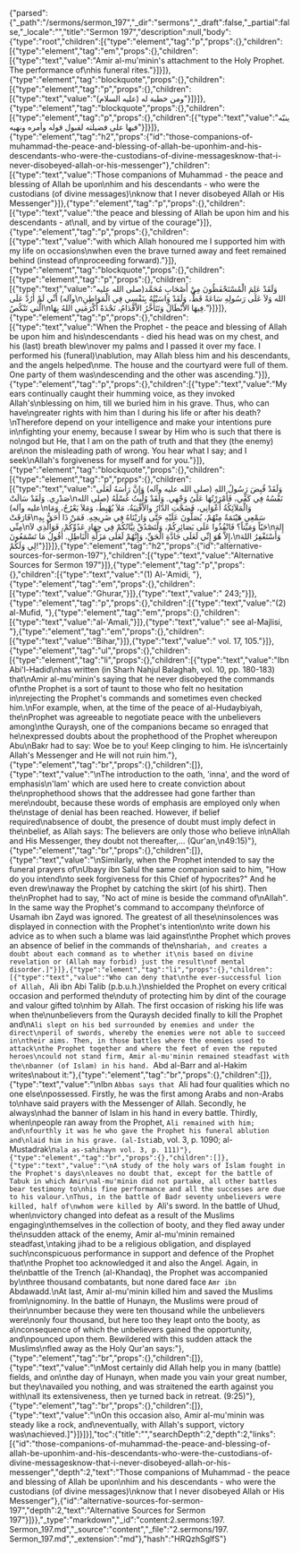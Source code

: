 {"parsed":{"_path":"/sermons/sermon_197","_dir":"sermons","_draft":false,"_partial":false,"_locale":"","title":"Sermon 197","description":null,"body":{"type":"root","children":[{"type":"element","tag":"p","props":{},"children":[{"type":"element","tag":"em","props":{},"children":[{"type":"text","value":"Amir al-mu'minin's attachment to the Holy Prophet. The performance of\nhis funeral rites."}]}]},{"type":"element","tag":"blockquote","props":{},"children":[{"type":"element","tag":"p","props":{},"children":[{"type":"text","value":"ومن خطبة له (عليه السلام)"}]}]},{"type":"element","tag":"blockquote","props":{},"children":[{"type":"element","tag":"p","props":{},"children":[{"type":"text","value":"ينبّه فيها على فضيلته لقبول قوله وأمره ونهيه"}]}]},{"type":"element","tag":"h2","props":{"id":"those-companions-of-muhammad-the-peace-and-blessing-of-allah-be-uponhim-and-his-descendants-who-were-the-custodians-of-divine-messagesknow-that-i-never-disobeyed-allah-or-his-messenger"},"children":[{"type":"text","value":"Those companions of Muhammad - the peace and blessing of Allah be upon\nhim and his descendants - who were the custodians (of divine messages)\nknow that I never disobeyed Allah or His Messenger"}]},{"type":"element","tag":"p","props":{},"children":[{"type":"text","value":"the peace and blessing of Allah be upon him and his descendants - at\nall, and by virtue of the courage"}]},{"type":"element","tag":"p","props":{},"children":[{"type":"text","value":"with which Allah honoured me I supported him with my life on occasions\nwhen even the brave turned away and feet remained behind (instead of\nproceeding forward)."}]},{"type":"element","tag":"blockquote","props":{},"children":[{"type":"element","tag":"p","props":{},"children":[{"type":"text","value":"وَلَقَدْ عَلِمَ الْمُسْتَحْفَظُونَ مِنْ أَصْحَابِ مُحَمَّد(صلى الله عليه وآله) أَنِّي لَمْ أَرُدَّ عَلَى\nالله وَلاَ عَلَى رَسُولِهِ سَاعَةً قَطُّ، وَلَقَدْ وَاسَيْتُهُ بِنَفْسِي فِي الْمَوَاطِنِ الَّتي تَنْكُصُ\nفِيهَا الاْبْطَالُ وَتَتَأَخَّرُ الاْقْدَامُ، نَجْدَةً أَكْرَمَنِي اللهُ بِهَا."}]}]},{"type":"element","tag":"p","props":{},"children":[{"type":"text","value":"When the Prophet - the peace and blessing of Allah be upon him and his\ndescendants - died his head was on my chest, and his (last) breath blew\nover my palms and I passed it over my face. I performed his (funeral)\nablution, may Allah bless him and his descendants, and the angels helped\nme. The house and the courtyard were full of them. One party of them was\ndescending and the other was ascending."}]},{"type":"element","tag":"p","props":{},"children":[{"type":"text","value":"My ears continually caught their humming voice, as they invoked Allah's\nblessing on him, till we buried him in his grave. Thus, who can have\ngreater rights with him than I during his life or after his death?\nTherefore depend on your intelligence and make your intentions pure in\nfighting your enemy, because I swear by Him who is such that there is no\ngod but He, that I am on the path of truth and that they (the enemy) are\non the misleading path of wrong. You hear what I say; and I seek\nAllah's forgiveness for myself and for you."}]},{"type":"element","tag":"blockquote","props":{},"children":[{"type":"element","tag":"p","props":{},"children":[{"type":"text","value":"وَلَقَدْ قُبِضَ رَسُولُ اللهِ (صلى الله عليه وآله) وَإِنَّ رَأْسَهُ لَعَلَى صَدْرِي. وَلَقَدْ سَالَتْ\nنَفْسُهُ فِي كَفِّي، فَأَمْرَرْتُهَا عَلَىُ وَجْهِي. وَلَقَدْ وُلِّيتُ غُسْلَهُ (صلى الله عليه وآله)\nوَالْمَلاَئِكُةُ أَعْوَانِي، فَضَجَّتِ الدَّارُ والاْفْنِيَةُ، مَلاَ يُهْبِطُ، وَمَلاَ يَعْرُجُ، وَمَا فَارَقَتْ\nسَمْعِي هَيْنَمَةٌ مِنْهُمْ، يُصَلُّونَ عَلَيْهِ حَتَّى وَارَيْنَاهُ فِي ضَرِيحِهِ. فَمَنْ ذَا أَحَقُّ بِهِ مِنِّي\nحَيّاً وَمَيِّتاً؟ فَانْفُذُوا عَلَى بَصَائِرِكُمْ، وَلْتَصْدُقْ نِيَّاتُكُمْ فِي جِهَادِ عَدُوِّكُمْ، فَوَالَّذِي لاَ\nإِلهَ إِلاَّ هُوَ إِنِّي لَعَلَى جَادَّةِ الْحَقِّ، وَإِنَّهُمْ لَعَلَى مَزَلَّةِ الْبَاطِلِ. أَقُولُ مَا تَسْمَعُونَ،\nوَأَسْتَغْفِرُ اللهَ لِي وَلَكُمْ!"}]}]},{"type":"element","tag":"h2","props":{"id":"alternative-sources-for-sermon-197"},"children":[{"type":"text","value":"Alternative Sources for Sermon 197"}]},{"type":"element","tag":"p","props":{},"children":[{"type":"text","value":"(1) Al-'Amidi, "},{"type":"element","tag":"em","props":{},"children":[{"type":"text","value":"Ghurar,"}]},{"type":"text","value":" 243;"}]},{"type":"element","tag":"p","props":{},"children":[{"type":"text","value":"(2) al-Mufid, "},{"type":"element","tag":"em","props":{},"children":[{"type":"text","value":"al-'Amali,"}]},{"type":"text","value":" see al-Majlisi, "},{"type":"element","tag":"em","props":{},"children":[{"type":"text","value":"Bihar,"}]},{"type":"text","value":" vol. 17, 105."}]},{"type":"element","tag":"ul","props":{},"children":[{"type":"element","tag":"li","props":{},"children":[{"type":"text","value":"Ibn Abi'l-Hadid\nhas written (in Sharh Nahjul Balaghah, vol. 10, pp. 180-183) that\nAmir al-mu'minin's saying that he never disobeyed the commands of\nthe Prophet is a sort of taunt to those who felt no hesitation in\nrejecting the Prophet's commands and sometimes even checked him.\nFor example, when, at the time of the peace of al-Hudaybiyah, the\nProphet was agreeable to negotiate peace with the unbelievers among\nthe Quraysh, one of the companions became so enraged that he\nexpressed doubts about the prophethood of the Prophet whereupon Abu\nBakr had to say: Woe be to you! Keep clinging to him. He is\ncertainly Allah's Messenger and He will not ruin him."},{"type":"element","tag":"br","props":{},"children":[]},{"type":"text","value":"\nThe introduction to the oath, 'inna', and the word of emphasis\n'lam' which are used here to create conviction about the\nprophethood shows that the addressee had gone farther than mere\ndoubt, because these words of emphasis are employed only when the\nstage of denial has been reached. However, if belief required\nabsence of doubt, the presence of doubt must imply defect in the\nbelief, as Allah says: The believers are only those who believe in\nAllah and His Messenger, they doubt not thereafter,... (Qur'an,\n49:15)"},{"type":"element","tag":"br","props":{},"children":[]},{"type":"text","value":"\nSimilarly, when the Prophet intended to say the funeral prayers of\nUbayy ibn Salul the same companion said to him, \"How do you intend\nto seek forgiveness for this Chief of hypocrites?\" And he even drew\naway the Prophet by catching the skirt (of his shirt). Then the\nProphet had to say, \"No act of mine is beside the command of\nAllah\". In the same way the Prophet's command to accompany the\nforce of Usamah ibn Zayd was ignored. The greatest of all these\ninsolences was displayed in connection with the Prophet's intention\nto write down his advice as to when such a blame was laid against\nthe Prophet which proves an absence of belief in the commands of the\nshari`ah, and creates a doubt about each command as to whether it\nis based on divine revelation or (Allah may forbid) just the result\nof mental disorder.]"}]},{"type":"element","tag":"li","props":{},"children":[{"type":"text","value":"Who can deny that\nthe ever-successful lion of Allah, `Ali ibn Abi Talib (p.b.u.h.)\nshielded the Prophet on every critical occasion and performed the\nduty of protecting him by dint of the courage and valour gifted to\nhim by Allah. The first occasion of risking his life was when the\nunbelievers from the Quraysh decided finally to kill the Prophet and\n`Ali slept on his bed surrounded by enemies and under the direct\nperil of swords, whereby the enemies were not able to succeed in\ntheir aims. Then, in those battles where the enemies used to attack\nthe Prophet together and where the feet of even the reputed heroes\ncould not stand firm, Amir al-mu'minin remained steadfast with the\nbanner (of Islam) in his hand. `Abd al-Barr and al-Hakim writes\nabout it:"},{"type":"element","tag":"br","props":{},"children":[]},{"type":"text","value":"\nIbn `Abbas says that `Ali had four qualities which no one else\npossessed. Firstly, he was the first among Arabs and non-Arabs to\nhave said prayers with the Messenger of Allah. Secondly, he always\nhad the banner of Islam in his hand in every battle. Thirdly, when\npeople ran away from the Prophet, `Ali remained with him; and\nfourthly it was he who gave the Prophet his funeral ablution and\nlaid him in his grave. (al-Isti`ab, vol. 3, p. 1090; al-Mustadrak\n`ala as-sahihayn vol. 3, p. 111)"},{"type":"element","tag":"br","props":{},"children":[]},{"type":"text","value":"\nA study of the holy wars of Islam fought in the Prophet's days\nleaves no doubt that, except for the battle of Tabuk in which Amir\nal-mu'minin did not partake, all other battles bear testimony to\nhis fine performance and all the successes are due to his valour.\nThus, in the battle of Badr seventy unbelievers were killed, half of\nwhom were killed by `Ali's sword. In the battle of Uhud, when\nvictory changed into defeat as a result of the Muslims engaging\nthemselves in the collection of booty, and they fled away under the\nsudden attack of the enemy, Amir al-mu'minin remained steadfast,\ntaking jihad to be a religious obligation, and displayed such\nconspicuous performance in support and defence of the Prophet that\nthe Prophet too acknowledged it and also the Angel. Again, in the\nbattle of the Trench (al-Khandaq), the Prophet was accompanied by\nthree thousand combatants, but none dared face `Amr ibn `Abdawadd.\nAt last, Amir al-mu'minin killed him and saved the Muslims from\nignominy. In the battle of Hunayn, the Muslims were proud of their\nnumber because they were ten thousand while the unbelievers were\nonly four thousand, but here too they leapt onto the booty, as a\nconsequence of which the unbelievers gained the opportunity, and\npounced upon them. Bewildered with this sudden attack the Muslims\nfled away as the Holy Qur'an says:"},{"type":"element","tag":"br","props":{},"children":[]},{"type":"text","value":"\nMost certainly did Allah help you in many (battle) fields, and on\nthe day of Hunayn, when made you vain your great number, but they\navailed you nothing, and was straitened the earth against you with\nall its extensiveness, then ye turned back in retreat. (9:25)"},{"type":"element","tag":"br","props":{},"children":[]},{"type":"text","value":"\nOn this occasion also, Amir al-mu'minin was steady like a rock, and\neventually, with Allah's support, victory was\nachieved.]"}]}]}],"toc":{"title":"","searchDepth":2,"depth":2,"links":[{"id":"those-companions-of-muhammad-the-peace-and-blessing-of-allah-be-uponhim-and-his-descendants-who-were-the-custodians-of-divine-messagesknow-that-i-never-disobeyed-allah-or-his-messenger","depth":2,"text":"Those companions of Muhammad - the peace and blessing of Allah be upon\nhim and his descendants - who were the custodians (of divine messages)\nknow that I never disobeyed Allah or His Messenger"},{"id":"alternative-sources-for-sermon-197","depth":2,"text":"Alternative Sources for Sermon 197"}]}},"_type":"markdown","_id":"content:2.sermons:197. Sermon_197.md","_source":"content","_file":"2.sermons/197. Sermon_197.md","_extension":"md"},"hash":"HRQzhSglfS"}